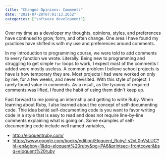 ```yaml
---
title: "Changed Opinions: Comments"
date: "2021-07-28T07:01:13.265Z"
categories: ["software development"]
---
```


Over my time as a developer my thoughts, opinions, styles, and preferences have continued to grow, form, and often change. One area I have found my practices have shifted is with my use and preferences around comments.

In my introduction to programming course, we were told to add comments to every function we wrote. Literally. Being new to programming and struggling to get simple `for` loops to work, I expect most of the comments I added were mostly useless. A common problem I believe school projects is have is how temporary they are. Most projects I had were worked on only by me, for a few weeks, and never revisited. With this style of project, I rarely found value in comments. As a result, as the tyranny of required comments was lifted, I found the habit of using them didn't keep up.

Fast forward to me joining an internship and getting to write Ruby. When learning about Ruby, I also learned about the concept of self-documenting code. Thie idea behid self-documenting code is you want to favor writing code in a style that is easy to read and does not require line-by-line comments explaining what is going on. Some examples of self-documenting code include well named variables,

- http://eloquentruby.com/
- https://www.google.com/books/edition/Eloquent_Ruby/-s2xL0pVsLUC?hl=en&gbpv=1&dq=eloquent%20ruby&pg=PA6&printsec=frontcover&bsq=eloquent%20ruby
